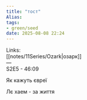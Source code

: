 ```yaml
---
title: "тост"
Alias: 
tags:
- green/seed
date: 2025-08-08 22:24
---
```

Links:  
[[notes/11Series/Ozark|озарк]]  
—  
S2E5  - 46:09

Як кажуть євреї

Лє хаем - за життя